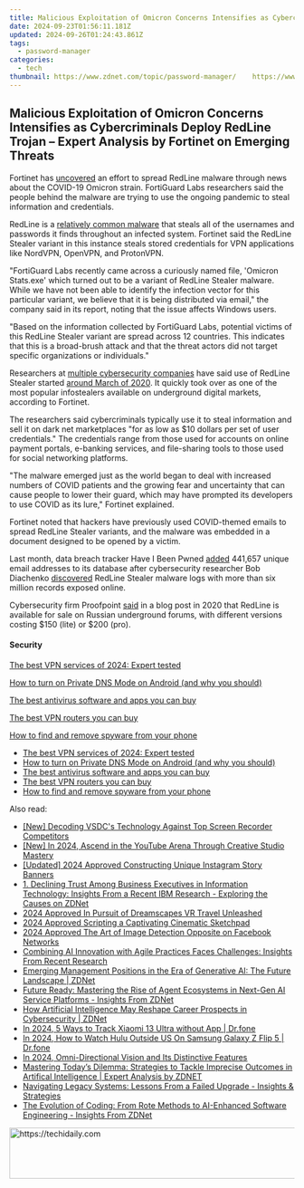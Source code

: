 ```yaml
---
title: Malicious Exploitation of Omicron Concerns Intensifies as Cybercriminals Deploy RedLine Trojan – Expert Analysis by Fortinet on Emerging Threats
date: 2024-09-23T01:56:11.181Z
updated: 2024-09-26T01:24:43.861Z
tags:
  - password-manager
categories:
  - tech
thumbnail: https://www.zdnet.com/topic/password-manager/    https://www.zdnet.com/a/img/resize/266527dc9dcf027fb5b62532732702e64cd189ce/2021/10/21/788b57e0-f1f9-4dad-acec-2fc30fb9d62b/email-attack.jpg?width=170&height=128&fit=crop&auto=webp
---
```


## Malicious Exploitation of Omicron Concerns Intensifies as Cybercriminals Deploy RedLine Trojan – Expert Analysis by Fortinet on Emerging Threats

Fortinet has [uncovered](https://www.fortinet.com/blog/threat-research/omicron-variant-lure-used-to-distribute-redline-stealer) an effort to spread RedLine malware through news about the COVID-19 Omicron strain. FortiGuard Labs researchers said the people behind the malware are trying to use the ongoing pandemic to steal information and credentials. 

RedLine is a [relatively common malware](https://www.zdnet.com/article/this-password-stealing-and-keylogging-malware-is-being-spread-through-fake-software-downloads/) that steals all of the usernames and passwords it finds throughout an infected system. Fortinet said the RedLine Stealer variant in this instance steals stored credentials for VPN applications like NordVPN, OpenVPN, and ProtonVPN. 

"FortiGuard Labs recently came across a curiously named file, 'Omicron Stats.exe' which turned out to be a variant of RedLine Stealer malware. While we have not been able to identify the infection vector for this particular variant, we believe that it is being distributed via email," the company said in its report, noting that the issue affects Windows users.

"Based on the information collected by FortiGuard Labs, potential victims of this RedLine Stealer variant are spread across 12 countries. This indicates that this is a broad-brush attack and that the threat actors did not target specific organizations or individuals."

Researchers at [multiple cybersecurity companies](https://blog.talosintelligence.com/2021/12/magnat-campaigns-use-malvertising-to.html) have said use of RedLine Stealer started [around March of 2020](https://www.proofpoint.com/us/blog/threat-insight/new-redline-stealer-distributed-using-coronavirus-themed-email-campaign). It quickly took over as one of the most popular infostealers available on underground digital markets, according to Fortinet. 

The researchers said cybercriminals typically use it to steal information and sell it on dark net marketplaces "for as low as $10 dollars per set of user credentials." The credentials range from those used for accounts on online payment portals, e-banking services, and file-sharing tools to those used for social networking platforms. 

"The malware emerged just as the world began to deal with increased numbers of COVID patients and the growing fear and uncertainty that can cause people to lower their guard, which may have prompted its developers to use COVID as its lure," Fortinet explained. 

Fortinet noted that hackers have previously used COVID-themed emails to spread RedLine Stealer variants, and the malware was embedded in a document designed to be opened by a victim. 

Last month, data breach tracker Have I Been Pwned [added](https://twitter.com/haveibeenpwned/status/1476425438947729412) 441,657 unique email addresses to its database after cybersecurity researcher Bob Diachenko [discovered](https://twitter.com/MayhemDayOne/status/1474749233475596292) RedLine Stealer malware logs with more than six million records exposed online.

Cybersecurity firm Proofpoint [said](https://www.proofpoint.com/us/blog/threat-insight/new-redline-stealer-distributed-using-coronavirus-themed-email-campaign) in a blog post in 2020 that RedLine is available for sale on Russian underground forums, with different versions costing $150 (lite) or $200 (pro).

#### Security

[The best VPN services of 2024: Expert tested](https://www.zdnet.com/article/best-vpn/ "The best VPN services of 2024: Expert tested")

[How to turn on Private DNS Mode on Android (and why you should)](https://www.zdnet.com/article/how-to-turn-on-private-dns-mode-on-android-and-why-you-should/ "How to turn on Private DNS Mode on Android (and why you should)")

[The best antivirus software and apps you can buy](https://www.zdnet.com/article/best-antivirus/ "The best antivirus software and apps you can buy")

[The best VPN routers you can buy](https://www.zdnet.com/article/best-vpn-router/ "The best VPN routers you can buy")

[How to find and remove spyware from your phone](https://www.zdnet.com/article/how-to-find-and-remove-spyware-from-your-phone/ "How to find and remove spyware from your phone")

* [The best VPN services of 2024: Expert tested](https://www.zdnet.com/article/best-vpn/ "The best VPN services of 2024: Expert tested")
* [How to turn on Private DNS Mode on Android (and why you should)](https://www.zdnet.com/article/how-to-turn-on-private-dns-mode-on-android-and-why-you-should/ "How to turn on Private DNS Mode on Android (and why you should)")
* [The best antivirus software and apps you can buy](https://www.zdnet.com/article/best-antivirus/ "The best antivirus software and apps you can buy")
* [The best VPN routers you can buy](https://www.zdnet.com/article/best-vpn-router/ "The best VPN routers you can buy")
* [How to find and remove spyware from your phone](https://www.zdnet.com/article/how-to-find-and-remove-spyware-from-your-phone/ "How to find and remove spyware from your phone")

<ins class="adsbygoogle"
     style="display:block"
     data-ad-format="autorelaxed"
     data-ad-client="ca-pub-7571918770474297"
     data-ad-slot="1223367746"></ins>

<ins class="adsbygoogle"
     style="display:block"
     data-ad-client="ca-pub-7571918770474297"
     data-ad-slot="8358498916"
     data-ad-format="auto"
     data-full-width-responsive="true"></ins>

<span class="atpl-alsoreadstyle">Also read:</span>
<div><ul>
<li><a href="https://screen-activity-recording.techidaily.com/new-decoding-vsdcs-technology-against-top-screen-recorder-competitors/"><u>[New] Decoding VSDC's Technology Against Top Screen Recorder Competitors</u></a></li>
<li><a href="https://youtube-docs.techidaily.com/n-2024-ascend-in-the-youtube-arena-through-creative-studio-mastery/"><u>[New] In 2024, Ascend in the YouTube Arena Through Creative Studio Mastery</u></a></li>
<li><a href="https://instagram-videos.techidaily.com/updated-2024-approved-constructing-unique-instagram-story-banners/"><u>[Updated] 2024 Approved Constructing Unique Instagram Story Banners</u></a></li>
<li><a href="https://app-tips.techidaily.com/1-declining-trust-among-business-executives-in-information-technology-insights-from-a-recent-ibm-research-exploring-the-causes-on-zdnet/"><u>1. Declining Trust Among Business Executives in Information Technology: Insights From a Recent IBM Research - Exploring the Causes on ZDNet</u></a></li>
<li><a href="https://fox-cloud.techidaily.com/2024-approved-in-pursuit-of-dreamscapes-vr-travel-unleashed/"><u>2024 Approved In Pursuit of Dreamscapes VR Travel Unleashed</u></a></li>
<li><a href="https://fox-info.techidaily.com/2024-approved-scripting-a-captivating-cinematic-sketchpad/"><u>2024 Approved Scripting a Captivating Cinematic Sketchpad</u></a></li>
<li><a href="https://facebook-videos.techidaily.com/2024-approved-the-art-of-image-detection-opposite-on-facebook-networks/"><u>2024 Approved The Art of Image Detection Opposite on Facebook Networks</u></a></li>
<li><a href="https://app-tips.techidaily.com/combining-ai-innovation-with-agile-practices-faces-challenges-insights-from-recent-research/"><u>Combining AI Innovation with Agile Practices Faces Challenges: Insights From Recent Research</u></a></li>
<li><a href="https://app-tips.techidaily.com/emerging-management-positions-in-the-era-of-generative-ai-the-future-landscape-zdnet/"><u>Emerging Management Positions in the Era of Generative AI: The Future Landscape | ZDNet</u></a></li>
<li><a href="https://app-tips.techidaily.com/future-ready-mastering-the-rise-of-agent-ecosystems-in-next-gen-ai-service-platforms-insights-from-zdnet/"><u>Future Ready: Mastering the Rise of Agent Ecosystems in Next-Gen AI Service Platforms - Insights From ZDNet</u></a></li>
<li><a href="https://app-tips.techidaily.com/how-artificial-intelligence-may-reshape-career-prospects-in-cybersecurity-zdnet/"><u>How Artificial Intelligence May Reshape Career Prospects in Cybersecurity | ZDNet</u></a></li>
<li><a href="https://android-location-track.techidaily.com/in-2024-5-ways-to-track-xiaomi-13-ultra-without-app-drfone-by-drfone-virtual-android/"><u>In 2024, 5 Ways to Track Xiaomi 13 Ultra without App | Dr.fone</u></a></li>
<li><a href="https://phone-solutions.techidaily.com/in-2024-how-to-watch-hulu-outside-us-on-samsung-galaxy-z-flip-5-drfone-by-drfone-virtual-android/"><u>In 2024, How to Watch Hulu Outside US On Samsung Galaxy Z Flip 5 | Dr.fone</u></a></li>
<li><a href="https://vp-tips.techidaily.com/in-2024-omni-directional-vision-and-its-distinctive-features/"><u>In 2024, Omni-Directional Vision and Its Distinctive Features</u></a></li>
<li><a href="https://app-tips.techidaily.com/mastering-todays-dilemma-strategies-to-tackle-imprecise-outcomes-in-artifical-intelligence-expert-analysis-by-zdnet/"><u>Mastering Today’s Dilemma: Strategies to Tackle Imprecise Outcomes in Artifical Intelligence | Expert Analysis by ZDNET</u></a></li>
<li><a href="https://app-tips.techidaily.com/navigating-legacy-systems-lessons-from-a-failed-upgrade-insights-and-strategies/"><u>Navigating Legacy Systems: Lessons From a Failed Upgrade - Insights & Strategies</u></a></li>
<li><a href="https://app-tips.techidaily.com/the-evolution-of-coding-from-rote-methods-to-ai-enhanced-software-engineering-insights-from-zdnet/"><u>The Evolution of Coding: From Rote Methods to AI-Enhanced Software Engineering - Insights From ZDNet</u></a></li>
</ul></div>

<!-- affiliate ads begin -->
<a href="https://aligracehair.sjv.io/c/5597632/2115937/19272" target="_top" id="2115937">
  <img src="//a.impactradius-go.com/display-ad/19272-2115937" border="0" alt="https://techidaily.com" width="728" height="90"/>
</a>
<img height="0" width="0" src="https://aligracehair.sjv.io/i/5597632/2115937/19272" style="position:absolute;visibility:hidden;" border="0" />
<!-- affiliate ads end -->

